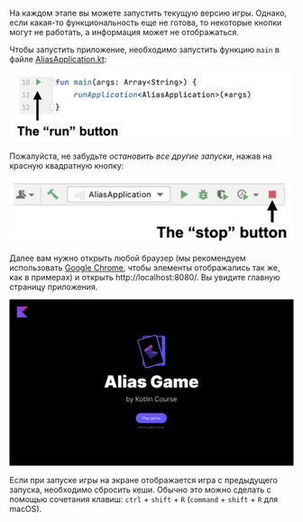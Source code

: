 На каждом этапе вы можете запустить текущую версию игры. Однако, если какая-то функциональность еще не готова, то некоторые кнопки могут не работать, а информация может не отображаться.

Чтобы запустить приложение, необходимо запустить функцию `main` в файле [AliasApplication.kt](./src/main/kotlin/jetbrains/kotlin/course/alias/AliasApplication.kt):

![Как запустить игру](../../utils/src/main/resources/images/run/alias_run.png)

Пожалуйста, не забудьте _остановить все другие запуски_, нажав на красную квадратную кнопку:

![Как остановить игру](../../utils/src/main/resources/images/stop/alias_stop.png)

Далее вам нужно открыть любой браузер (мы рекомендуем использовать [Google Chrome](https://www.google.com/chrome/), чтобы элементы отображались так же, как в примерах) и открыть http://localhost:8080/. Вы увидите главную страницу приложения.

<div class="hint" title="Нажмите, чтобы увидеть, как выглядит главная страница приложения">

![Главная страница игры](../../utils/src/main/resources/images/main/alias.png)

</div>

<div class="hint" title="Нажмите, если отображается приложение с последнего запуска">

Если при запуске игры на экране отображается игра с предыдущего запуска, необходимо сбросить кеши. Обычно это можно сделать с помощью сочетания клавиш: `ctrl` + `shift` + `R` (`command` + `shift` + `R` для macOS).
</div>